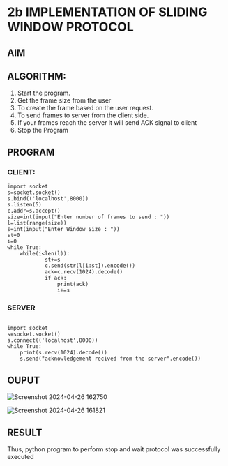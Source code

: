 # 2b IMPLEMENTATION OF SLIDING WINDOW PROTOCOL
## AIM
## ALGORITHM:
1. Start the program.
2. Get the frame size from the user
3. To create the frame based on the user request.
4. To send frames to server from the client side.
5. If your frames reach the server it will send ACK signal to client
6. Stop the Program
## PROGRAM
### CLIENT:
```
import socket 
s=socket.socket() 
s.bind(('localhost',8000)) 
s.listen(5) 
c,addr=s.accept() 
size=int(input("Enter number of frames to send : ")) 
l=list(range(size)) 
s=int(input("Enter Window Size : ")) 
st=0 
i=0 
while True: 
    while(i<len(l)): 
            st+=s 
            c.send(str(l[i:st]).encode()) 
            ack=c.recv(1024).decode() 
            if ack: 
                print(ack) 
                i+=s
```
### SERVER
```
 
import socket 
s=socket.socket() 
s.connect(('localhost',8000)) 
while True:    
    print(s.recv(1024).decode()) 
    s.send("acknowledgement recived from the server".encode())  

```
## OUPUT
![Screenshot 2024-04-26 162750](https://github.com/Monishofficial/2b_SLIDING_WINDOW_PROTOCOL/assets/149455421/9eba2af1-b602-47ee-9a06-2e1a9fecb3f6)

![Screenshot 2024-04-26 161821](https://github.com/Monishofficial/2b_SLIDING_WINDOW_PROTOCOL/assets/149455421/1d31cd05-888a-47ae-b075-a1f9d18147ac)
## RESULT
Thus, python program to perform stop and wait protocol was successfully executed
